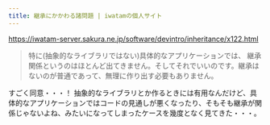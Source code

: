```yaml
---
title: 継承にかかわる諸問題 | iwatamの個人サイト
---
```


https://iwatam-server.sakura.ne.jp/software/devintro/inheritance/x122.html

> 特に(抽象的なライブラリではない)具体的なアプリケーションでは、 継承関係というのはほとんど出てきません。そしてそれでいいのです。継承はないのが普通であって、無理に作り出す必要もありません。

すごく同意・・・！
抽象的なライブラリとか作るときには有用なんだけど、具体的なアプリケーションではコードの見通しが悪くなったり、そもそも継承が関係じゃないよね、みたいになってしまったケースを幾度となく見てきた・・・。
